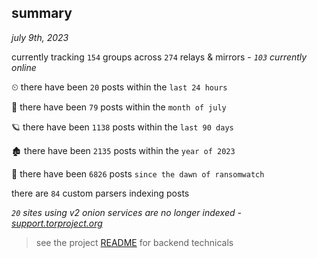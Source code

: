
## summary
_july 9th, 2023_

currently tracking `154` groups across `274` relays & mirrors - _`103` currently online_

⏲ there have been `20` posts within the `last 24 hours`

🦈 there have been `79` posts within the `month of july`

🪐 there have been `1138` posts within the `last 90 days`

🏚 there have been `2135` posts within the `year of 2023`

🦕 there have been `6826` posts `since the dawn of ransomwatch`

there are `84` custom parsers indexing posts

_`20` sites using v2 onion services are no longer indexed - [support.torproject.org](https://support.torproject.org/onionservices/v2-deprecation/)_

> see the project [README](https://github.com/joshhighet/ransomwatch#ransomwatch--) for backend technicals
